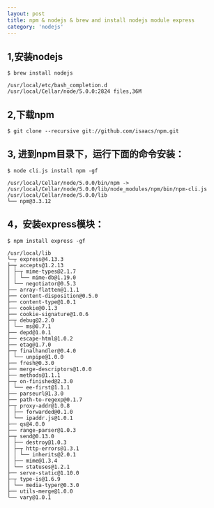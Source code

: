 ```yaml
---
layout: post
title: npm & nodejs & brew and install nodejs module express
category: 'nodejs'
---
```


## 1,安装nodejs
    $ brew install nodejs

    /usr/local/etc/bash_completion.d
    /usr/local/Cellar/node/5.0.0:2824 files,36M

## 2,下载npm
    $ git clone --recursive git://github.com/isaacs/npm.git

## 3, 进到npm目录下，运行下面的命令安装：
    $ node cli.js install npm -gf  

    /usr/local/Cellar/node/5.0.0/bin/npm -> /usr/local/Cellar/node/5.0.0/lib/node_modules/npm/bin/npm-cli.js
    /usr/local/Cellar/node/5.0.0/lib
    └── npm@3.3.12

## 4，安装express模块：
    $ npm install express -gf

    /usr/local/lib
    └─┬ express@4.13.3
    ├─┬ accepts@1.2.13
    │ ├─┬ mime-types@2.1.7
    │ │ └── mime-db@1.19.0
    │ └── negotiator@0.5.3
    ├── array-flatten@1.1.1
    ├── content-disposition@0.5.0
    ├── content-type@1.0.1
    ├── cookie@0.1.3
    ├── cookie-signature@1.0.6
    ├─┬ debug@2.2.0
    │ └── ms@0.7.1
    ├── depd@1.0.1
    ├── escape-html@1.0.2
    ├── etag@1.7.0
    ├─┬ finalhandler@0.4.0
    │ └── unpipe@1.0.0
    ├── fresh@0.3.0
    ├── merge-descriptors@1.0.0
    ├── methods@1.1.1
    ├─┬ on-finished@2.3.0
    │ └── ee-first@1.1.1
    ├── parseurl@1.3.0
    ├── path-to-regexp@0.1.7
    ├─┬ proxy-addr@1.0.8
    │ ├── forwarded@0.1.0
    │ └── ipaddr.js@1.0.1
    ├── qs@4.0.0
    ├── range-parser@1.0.3
    ├─┬ send@0.13.0
    │ ├── destroy@1.0.3
    │ ├─┬ http-errors@1.3.1
    │ │ └── inherits@2.0.1
    │ ├── mime@1.3.4
    │ └── statuses@1.2.1
    ├── serve-static@1.10.0
    ├─┬ type-is@1.6.9
    │ └── media-typer@0.3.0
    ├── utils-merge@1.0.0
    └── vary@1.0.1

